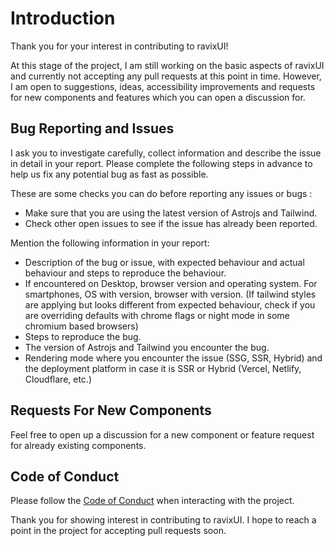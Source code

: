 # Introduction

Thank you for your interest in contributing to ravixUI!

At this stage of the project, I am still working on the basic aspects of ravixUI and currently not accepting any pull requests at this point in time. However, I am open to suggestions, ideas, accessibility improvements and requests for new components and features which you can open a discussion for.

## Bug Reporting and Issues

I ask you to investigate carefully, collect information and describe the issue in detail in your report. Please complete the following steps in advance to help us fix any potential bug as fast as possible.

These are some checks you can do before reporting any issues or bugs :

- Make sure that you are using the latest version of Astrojs and Tailwind.
- Check other open issues to see if the issue has already been reported.

Mention the following information in your report:

- Description of the bug or issue, with expected behaviour and actual behaviour and steps to reproduce the behaviour.
- If encountered on Desktop, browser version and operating system. For smartphones, OS with version, browser with version. (If tailwind styles are applying but looks different from expected behaviour, check if you are overriding defaults with chrome flags or night mode in some chromium based browsers)
- Steps to reproduce the bug.
- The version of Astrojs and Tailwind you encounter the bug.
- Rendering mode where you encounter the issue (SSG, SSR, Hybrid) and the deployment platform in case it is SSR or Hybrid (Vercel, Netlify, Cloudflare, etc.)

## Requests For New Components

Feel free to open up a discussion for a new component or feature request for already existing components.

## Code of Conduct

Please follow the [Code of Conduct](CODE_OF_CONDUCT.md) when interacting with the project.

Thank you for showing interest in contributing to ravixUI. I hope to reach a point in the project for accepting pull requests soon.
